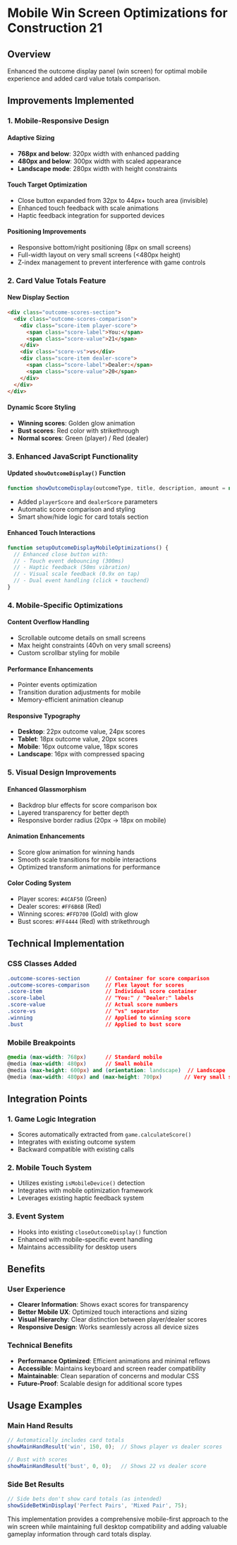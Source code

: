 # Mobile Win Screen Optimizations for Construction 21

## Overview
Enhanced the outcome display panel (win screen) for optimal mobile experience and added card value totals comparison.

## Improvements Implemented

### 1. Mobile-Responsive Design
#### **Adaptive Sizing**
- **768px and below**: 320px width with enhanced padding
- **480px and below**: 300px width with scaled appearance
- **Landscape mode**: 280px width with height constraints

#### **Touch Target Optimization**
- Close button expanded from 32px to 44px+ touch area (invisible)
- Enhanced touch feedback with scale animations
- Haptic feedback integration for supported devices

#### **Positioning Improvements**
- Responsive bottom/right positioning (8px on small screens)
- Full-width layout on very small screens (<480px height)
- Z-index management to prevent interference with game controls

### 2. Card Value Totals Feature
#### **New Display Section**
```html
<div class="outcome-scores-section">
  <div class="outcome-scores-comparison">
    <div class="score-item player-score">
      <span class="score-label">You:</span>
      <span class="score-value">21</span>
    </div>
    <div class="score-vs">vs</div>
    <div class="score-item dealer-score">
      <span class="score-label">Dealer:</span>
      <span class="score-value">20</span>
    </div>
  </div>
</div>
```

#### **Dynamic Score Styling**
- **Winning scores**: Golden glow animation
- **Bust scores**: Red color with strikethrough
- **Normal scores**: Green (player) / Red (dealer)

### 3. Enhanced JavaScript Functionality

#### **Updated `showOutcomeDisplay()` Function**
```javascript
function showOutcomeDisplay(outcomeType, title, description, amount = null, isWin = true, playerScore = null, dealerScore = null)
```
- Added `playerScore` and `dealerScore` parameters
- Automatic score comparison and styling
- Smart show/hide logic for card totals section

#### **Enhanced Touch Interactions**
```javascript
function setupOutcomeDisplayMobileOptimizations() {
  // Enhanced close button with:
  // - Touch event debouncing (300ms)
  // - Haptic feedback (50ms vibration)
  // - Visual scale feedback (0.9x on tap)
  // - Dual event handling (click + touchend)
}
```

### 4. Mobile-Specific Optimizations

#### **Content Overflow Handling**
- Scrollable outcome details on small screens
- Max height constraints (40vh on very small screens)
- Custom scrollbar styling for mobile

#### **Performance Enhancements**
- Pointer events optimization
- Transition duration adjustments for mobile
- Memory-efficient animation cleanup

#### **Responsive Typography**
- **Desktop**: 22px outcome value, 24px scores
- **Tablet**: 18px outcome value, 20px scores  
- **Mobile**: 16px outcome value, 18px scores
- **Landscape**: 16px with compressed spacing

### 5. Visual Design Improvements

#### **Enhanced Glassmorphism**
- Backdrop blur effects for score comparison box
- Layered transparency for better depth
- Responsive border radius (20px → 18px on mobile)

#### **Animation Enhancements**
- Score glow animation for winning hands
- Smooth scale transitions for mobile interactions
- Optimized transform animations for performance

#### **Color Coding System**
- Player scores: `#4CAF50` (Green)
- Dealer scores: `#FF6B6B` (Red)
- Winning scores: `#FFD700` (Gold) with glow
- Bust scores: `#FF4444` (Red) with strikethrough

## Technical Implementation

### CSS Classes Added
```css
.outcome-scores-section        // Container for score comparison
.outcome-scores-comparison     // Flex layout for scores
.score-item                    // Individual score container
.score-label                   // "You:" / "Dealer:" labels
.score-value                   // Actual score numbers
.score-vs                      // "vs" separator
.winning                       // Applied to winning score
.bust                          // Applied to bust score
```

### Mobile Breakpoints
```css
@media (max-width: 768px)      // Standard mobile
@media (max-width: 480px)      // Small mobile
@media (max-height: 600px) and (orientation: landscape)  // Landscape
@media (max-width: 480px) and (max-height: 700px)       // Very small screens
```

## Integration Points

### 1. Game Logic Integration
- Scores automatically extracted from `game.calculateScore()`
- Integrates with existing outcome system
- Backward compatible with existing calls

### 2. Mobile Touch System
- Utilizes existing `isMobileDevice()` detection
- Integrates with mobile optimization framework
- Leverages existing haptic feedback system

### 3. Event System
- Hooks into existing `closeOutcomeDisplay()` function
- Enhanced with mobile-specific event handling
- Maintains accessibility for desktop users

## Benefits

### User Experience
- **Clearer Information**: Shows exact scores for transparency
- **Better Mobile UX**: Optimized touch interactions and sizing
- **Visual Hierarchy**: Clear distinction between player/dealer scores
- **Responsive Design**: Works seamlessly across all device sizes

### Technical Benefits
- **Performance Optimized**: Efficient animations and minimal reflows
- **Accessible**: Maintains keyboard and screen reader compatibility
- **Maintainable**: Clean separation of concerns and modular CSS
- **Future-Proof**: Scalable design for additional score types

## Usage Examples

### Main Hand Results
```javascript
// Automatically includes card totals
showMainHandResult('win', 150, 0);  // Shows player vs dealer scores

// Bust with scores
showMainHandResult('bust', 0, 0);   // Shows 22 vs dealer score
```

### Side Bet Results
```javascript
// Side bets don't show card totals (as intended)
showSideBetWinDisplay('Perfect Pairs', 'Mixed Pair', 75);
```

This implementation provides a comprehensive mobile-first approach to the win screen while maintaining full desktop compatibility and adding valuable gameplay information through card totals display.
